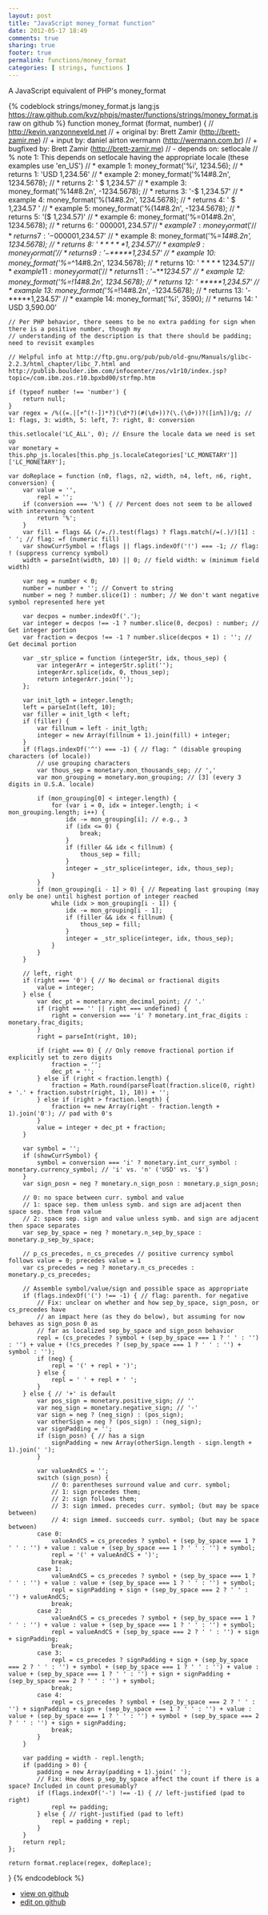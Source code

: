 ```yaml
---
layout: post
title: "JavaScript money_format function"
date: 2012-05-17 18:49
comments: true
sharing: true
footer: true
permalink: functions/money_format
categories: [ strings, functions ]
---
```

A JavaScript equivalent of PHP's money_format
<!-- more -->
{% codeblock strings/money_format.js lang:js https://raw.github.com/kvz/phpjs/master/functions/strings/money_format.js raw on github %}
function money_format (format, number) {
    // http://kevin.vanzonneveld.net
    // +   original by: Brett Zamir (http://brett-zamir.me)
    // +   input by: daniel airton wermann (http://wermann.com.br)
    // +   bugfixed by: Brett Zamir (http://brett-zamir.me)
    // -    depends on: setlocale
    // %          note 1: This depends on setlocale having the appropriate locale (these examples use 'en_US')
    // *     example 1: money_format('%i', 1234.56);
    // *     returns 1: 'USD 1,234.56'
    // *     example 2: money_format('%14#8.2n', 1234.5678);
    // *     returns 2: ' $     1,234.57'
    // *     example 3: money_format('%14#8.2n', -1234.5678);
    // *     returns 3: '-$     1,234.57'
    // *     example 4: money_format('%(14#8.2n', 1234.5678);
    // *     returns 4: ' $     1,234.57 '
    // *     example 5: money_format('%(14#8.2n', -1234.5678);
    // *     returns 5: '($     1,234.57)'
    // *     example 6: money_format('%=014#8.2n', 1234.5678);
    // *     returns 6: ' $000001,234.57'
    // *     example 7: money_format('%=014#8.2n', -1234.5678);
    // *     returns 7: '-$000001,234.57'
    // *     example 8: money_format('%=*14#8.2n', 1234.5678);
    // *     returns 8: ' $*****1,234.57'
    // *     example 9: money_format('%=*14#8.2n', -1234.5678);
    // *     returns 9: '-$*****1,234.57'
    // *     example 10: money_format('%=*^14#8.2n', 1234.5678);
    // *     returns 10: '  $****1234.57'
    // *     example 11: money_format('%=*^14#8.2n', -1234.5678);
    // *     returns 11: ' -$****1234.57'
    // *     example 12: money_format('%=*!14#8.2n', 1234.5678);
    // *     returns 12: ' *****1,234.57'
    // *     example 13: money_format('%=*!14#8.2n', -1234.5678);
    // *     returns 13: '-*****1,234.57'
    // *     example 14: money_format('%i', 3590);
    // *     returns 14: ' USD 3,590.00'

    // Per PHP behavior, there seems to be no extra padding for sign when there is a positive number, though my
    // understanding of the description is that there should be padding; need to revisit examples

    // Helpful info at http://ftp.gnu.org/pub/pub/old-gnu/Manuals/glibc-2.2.3/html_chapter/libc_7.html and http://publib.boulder.ibm.com/infocenter/zos/v1r10/index.jsp?topic=/com.ibm.zos.r10.bpxbd00/strfmp.htm

    if (typeof number !== 'number') {
        return null;
    }
    var regex = /%((=.|[+^(!-])*?)(\d*?)(#(\d+))?(\.(\d+))?([in%])/g; // 1: flags, 3: width, 5: left, 7: right, 8: conversion

    this.setlocale('LC_ALL', 0); // Ensure the locale data we need is set up
    var monetary = this.php_js.locales[this.php_js.localeCategories['LC_MONETARY']]['LC_MONETARY'];

    var doReplace = function (n0, flags, n2, width, n4, left, n6, right, conversion) {
        var value = '',
            repl = '';
        if (conversion === '%') { // Percent does not seem to be allowed with intervening content
            return '%';
        }
        var fill = flags && (/=./).test(flags) ? flags.match(/=(.)/)[1] : ' '; // flag: =f (numeric fill)
        var showCurrSymbol = !flags || flags.indexOf('!') === -1; // flag: ! (suppress currency symbol)
        width = parseInt(width, 10) || 0; // field width: w (minimum field width)

        var neg = number < 0;
        number = number + ''; // Convert to string
        number = neg ? number.slice(1) : number; // We don't want negative symbol represented here yet

        var decpos = number.indexOf('.');
        var integer = decpos !== -1 ? number.slice(0, decpos) : number; // Get integer portion
        var fraction = decpos !== -1 ? number.slice(decpos + 1) : ''; // Get decimal portion

        var _str_splice = function (integerStr, idx, thous_sep) {
            var integerArr = integerStr.split('');
            integerArr.splice(idx, 0, thous_sep);
            return integerArr.join('');
        };

        var init_lgth = integer.length;
        left = parseInt(left, 10);
        var filler = init_lgth < left;
        if (filler) {
            var fillnum = left - init_lgth;
            integer = new Array(fillnum + 1).join(fill) + integer;
        }
        if (flags.indexOf('^') === -1) { // flag: ^ (disable grouping characters (of locale))
            // use grouping characters
            var thous_sep = monetary.mon_thousands_sep; // ','
            var mon_grouping = monetary.mon_grouping; // [3] (every 3 digits in U.S.A. locale)

            if (mon_grouping[0] < integer.length) {
                for (var i = 0, idx = integer.length; i < mon_grouping.length; i++) {
                    idx -= mon_grouping[i]; // e.g., 3
                    if (idx <= 0) {
                        break;
                    }
                    if (filler && idx < fillnum) {
                        thous_sep = fill;
                    }
                    integer = _str_splice(integer, idx, thous_sep);
                }
            }
            if (mon_grouping[i - 1] > 0) { // Repeating last grouping (may only be one) until highest portion of integer reached
                while (idx > mon_grouping[i - 1]) {
                    idx -= mon_grouping[i - 1];
                    if (filler && idx < fillnum) {
                        thous_sep = fill;
                    }
                    integer = _str_splice(integer, idx, thous_sep);
                }
            }
        }

        // left, right
        if (right === '0') { // No decimal or fractional digits
            value = integer;
        } else {
            var dec_pt = monetary.mon_decimal_point; // '.'
            if (right === '' || right === undefined) {
                right = conversion === 'i' ? monetary.int_frac_digits : monetary.frac_digits;
            }
            right = parseInt(right, 10);

            if (right === 0) { // Only remove fractional portion if explicitly set to zero digits
                fraction = '';
                dec_pt = '';
            } else if (right < fraction.length) {
                fraction = Math.round(parseFloat(fraction.slice(0, right) + '.' + fraction.substr(right, 1), 10)) + '';
            } else if (right > fraction.length) {
                fraction += new Array(right - fraction.length + 1).join('0'); // pad with 0's
            }
            value = integer + dec_pt + fraction;
        }

        var symbol = '';
        if (showCurrSymbol) {
            symbol = conversion === 'i' ? monetary.int_curr_symbol : monetary.currency_symbol; // 'i' vs. 'n' ('USD' vs. '$')
        }
        var sign_posn = neg ? monetary.n_sign_posn : monetary.p_sign_posn;

        // 0: no space between curr. symbol and value
        // 1: space sep. them unless symb. and sign are adjacent then space sep. them from value
        // 2: space sep. sign and value unless symb. and sign are adjacent then space separates
        var sep_by_space = neg ? monetary.n_sep_by_space : monetary.p_sep_by_space;

        // p_cs_precedes, n_cs_precedes // positive currency symbol follows value = 0; precedes value = 1
        var cs_precedes = neg ? monetary.n_cs_precedes : monetary.p_cs_precedes;

        // Assemble symbol/value/sign and possible space as appropriate
        if (flags.indexOf('(') !== -1) { // flag: parenth. for negative
            // Fix: unclear on whether and how sep_by_space, sign_posn, or cs_precedes have
            // an impact here (as they do below), but assuming for now behaves as sign_posn 0 as
            // far as localized sep_by_space and sign_posn behavior
            repl = (cs_precedes ? symbol + (sep_by_space === 1 ? ' ' : '') : '') + value + (!cs_precedes ? (sep_by_space === 1 ? ' ' : '') + symbol : '');
            if (neg) {
                repl = '(' + repl + ')';
            } else {
                repl = ' ' + repl + ' ';
            }
        } else { // '+' is default
            var pos_sign = monetary.positive_sign; // ''
            var neg_sign = monetary.negative_sign; // '-'
            var sign = neg ? (neg_sign) : (pos_sign);
            var otherSign = neg ? (pos_sign) : (neg_sign);
            var signPadding = '';
            if (sign_posn) { // has a sign
                signPadding = new Array(otherSign.length - sign.length + 1).join(' ');
            }

            var valueAndCS = '';
            switch (sign_posn) {
                // 0: parentheses surround value and curr. symbol;
                // 1: sign precedes them;
                // 2: sign follows them;
                // 3: sign immed. precedes curr. symbol; (but may be space between)
                // 4: sign immed. succeeds curr. symbol; (but may be space between)
            case 0:
                valueAndCS = cs_precedes ? symbol + (sep_by_space === 1 ? ' ' : '') + value : value + (sep_by_space === 1 ? ' ' : '') + symbol;
                repl = '(' + valueAndCS + ')';
                break;
            case 1:
                valueAndCS = cs_precedes ? symbol + (sep_by_space === 1 ? ' ' : '') + value : value + (sep_by_space === 1 ? ' ' : '') + symbol;
                repl = signPadding + sign + (sep_by_space === 2 ? ' ' : '') + valueAndCS;
                break;
            case 2:
                valueAndCS = cs_precedes ? symbol + (sep_by_space === 1 ? ' ' : '') + value : value + (sep_by_space === 1 ? ' ' : '') + symbol;
                repl = valueAndCS + (sep_by_space === 2 ? ' ' : '') + sign + signPadding;
                break;
            case 3:
                repl = cs_precedes ? signPadding + sign + (sep_by_space === 2 ? ' ' : '') + symbol + (sep_by_space === 1 ? ' ' : '') + value : value + (sep_by_space === 1 ? ' ' : '') + sign + signPadding + (sep_by_space === 2 ? ' ' : '') + symbol;
                break;
            case 4:
                repl = cs_precedes ? symbol + (sep_by_space === 2 ? ' ' : '') + signPadding + sign + (sep_by_space === 1 ? ' ' : '') + value : value + (sep_by_space === 1 ? ' ' : '') + symbol + (sep_by_space === 2 ? ' ' : '') + sign + signPadding;
                break;
            }
        }

        var padding = width - repl.length;
        if (padding > 0) {
            padding = new Array(padding + 1).join(' ');
            // Fix: How does p_sep_by_space affect the count if there is a space? Included in count presumably?
            if (flags.indexOf('-') !== -1) { // left-justified (pad to right)
                repl += padding;
            } else { // right-justified (pad to left)
                repl = padding + repl;
            }
        }
        return repl;
    };

    return format.replace(regex, doReplace);
}
{% endcodeblock %}
<ul>
 <li><a href="https://github.com/kvz/phpjs/blob/master/functions/strings/money_format.js">view on github</a></li>
 <li><a href="https://github.com/kvz/phpjs/edit/master/functions/strings/money_format.js">edit on github</a></li>
</ul>
